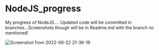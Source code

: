 
# NodeJS_progress
My progress of NodeJS....
Updated code will be committed in branches...Screenshots though will be in Readme.md with the branch no mentioned!

![Screenshot from 2022-06-22 21-36-19](https://user-images.githubusercontent.com/76088773/175080603-2f1b667d-c0b5-44aa-8815-6e7a599227f0.png)
